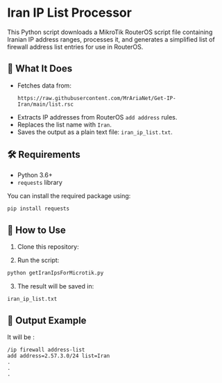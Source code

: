 # Iran IP List Processor

This Python script downloads a MikroTik RouterOS script file containing Iranian IP address ranges, processes it, and generates a simplified list of firewall address list entries for use in RouterOS.

## 📌 What It Does

- Fetches data from:
  ```
  https://raw.githubusercontent.com/MrAriaNet/Get-IP-Iran/main/list.rsc
  ```
- Extracts IP addresses from RouterOS `add address` rules.
- Replaces the list name with `Iran`.
- Saves the output as a plain text file: `iran_ip_list.txt`.

## 🛠️ Requirements

- Python 3.6+
- `requests` library

You can install the required package using:

```bash
pip install requests
```

## 🚀 How to Use

1. Clone this repository:


2. Run the script:

```bash
python getIranIpsForMicrotik.py
```

3. The result will be saved in:

```
iran_ip_list.txt
```


## 📂 Output Example


It will be  :

```
/ip firewall address-list
add address=2.57.3.0/24 list=Iran
.
.
.
```
